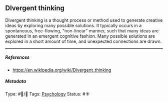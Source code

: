 ## DIvergent thinking

DIvergent thinking is a thought process or method used to generate creative ideas by exploring many possible solutions. It typically occurs in a spontaneous, free-flowing, "non-linear" manner, such that many ideas are generated in an emergent cognitive fashion. Many possible solutions are explored in a short amount of time, and unexpected connections are drawn.

---

##### References

* https://en.wikipedia.org/wiki/Divergent_thinking

##### Metadata

Type: #🔵/🔵 
Tags: [Psychology](Psychology.md)
Status: #☀️ 
